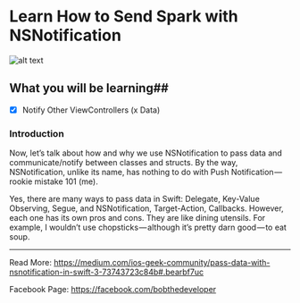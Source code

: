 # Learn How to Send Spark with NSNotification
![alt text](https://cdn-images-1.medium.com/max/2000/1*6mzUKOf8wLPBHM_W6NlVTA.png "Cover Image")

## What you will be learning##
- [x] Notify Other ViewControllers (x Data) 

### Introduction
Now, let’s talk about how and why we use NSNotification to pass data and communicate/notify between classes and structs. By the way, NSNotification, unlike its name, has nothing to do with Push Notification — rookie mistake 101 (me).

Yes, there are many ways to pass data in Swift: Delegate, Key-Value Observing, Segue, and NSNotification, Target-Action, Callbacks. However, each one has its own pros and cons. They are like dining utensils. For example, I wouldn’t use chopsticks — although it’s pretty darn good — to eat soup.

---
Read More:
https://medium.com/ios-geek-community/pass-data-with-nsnotification-in-swift-3-73743723c84b#.bearbf7uc

Facebook Page:
https://facebook.com/bobthedeveloper
